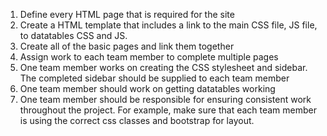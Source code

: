 1. Define every HTML page that is required for the site
2. Create a HTML template that includes a link to the main CSS file, JS file, to datatables CSS and JS. 
3. Create all of the basic pages and link them together
4. Assign work to each team member to complete multiple pages
5. One team member works on creating the CSS stylesheet and sidebar. The completed sidebar should be supplied to each team member
6. One team member should work on getting datatables working
7. One team member should be responsible for ensuring consistent work throughout the project. For example, make sure that each team member is using the correct css classes and bootstrap for layout.
